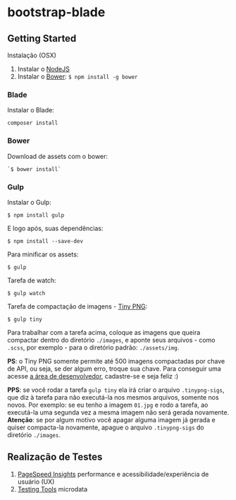 # bootstrap-blade

## Getting Started

Instalação (OSX)

1. Instalar o [NodeJS](http://nodejs.org/)
2. Instalar o [Bower](http://bower.io/): `$ npm install -g bower`

### Blade

Instalar o Blade:

```
composer install
```

### Bower

Download de assets com o bower:

```
`$ bower install`
```

### Gulp

Instalar o Gulp:

```
$ npm install gulp
```

E logo após, suas dependências:

```
$ npm install --save-dev
```

Para minificar os assets:

```
$ gulp
```

Tarefa de watch:

```
$ gulp watch
```

Tarefa de compactação de imagens - [Tiny PNG](tinypng.com):

```
$ gulp tiny
```

Para trabalhar com a tarefa acima, coloque as imagens que queira compactar dentro do diretório `./images`, e aponte seus arquivos - como `.scss`, por exemplo - para o diretório padrão: `./assets/img`.

**PS**: o Tiny PNG somente permite até 500 imagens compactadas por chave de API, ou seja, se der algum erro, troque sua chave. Para conseguir uma acesse [a área de desenvolvedor](https://tinypng.com/developers), cadastre-se e seja feliz :)

**PPS**: se você rodar a tarefa `gulp tiny` ela irá criar o arquivo `.tinypng-sigs`, que diz à tarefa para não executá-la nos mesmos arquivos, somente nos novos. Por exemplo: se eu tenho a imagem `01.jpg` e rodo a tarefa, ao executá-la uma segunda vez a mesma imagem não será gerada novamente. **Atenção**: se por algum motivo você apagar alguma imagem já gerada e quiser compacta-la novamente, apague o arquivo `.tinypng-sigs` do diretório `./images`.


## Realização de Testes

1. [PageSpeed Insights](http://developers.google.com/speed/pagespeed/insights/?hl=pt-BR) performance e acessibilidade/experiência de usuário (UX)
2. [Testing Tools](https://developers.google.com/structured-data/testing-tool/) microdata